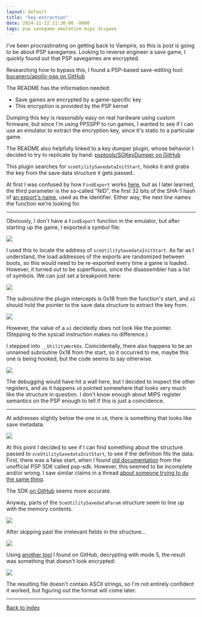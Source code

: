 ```yaml
---
layout: default
title: "key-extraction"
date: 2024-11-22 21:30:00 -0000
tags: psp savegame emulation mips disgaea
---
```


I've been procrastinating on getting back to Vampire, so this is post is going to be about PSP savegames. Looking to reverse engineer a save game, I quickly found out that PSP savegames are encrypted.

Researching how to bypass this, I found a PSP-based save-editing tool:
[bucanero/apollo-psp on GitHub](https://github.com/bucanero/apollo-psp)

The README has the information needed:
- Save games are encrypted by a game-specific key
- This encryption is provided by the PSP kernel

Dumping this key is reasonably easy on real hardware using custom firmware, but since I'm using PPSSPP to run games, I wanted to see if I can use an emulator to extract the encryption key, since it's static to a particular game.

The README also helpfully linked to a key dumper plugin, whose behavior I decided to try to replicate by hand:
[psptools/SGKeyDumper on GitHub](https://github.com/bucanero/psptools/tree/ee050436680455812726c651709a194acf441040/SGKeyDumper)

This plugin searches for `sceUtilitySavedataInitStart`, hooks it and grabs the key from the save data structure it gets passed. 

At first I was confused by how `FindExport` works [here](https://github.com/bucanero/psptools/blob/ee050436680455812726c651709a194acf441040/SGKeyDumper/src/main.c#L99), but as I later learned, the third parameter is the so-called "NID", the first 32 bits of the SHA-1 hash of [an export's name](https://wololo.net/2012/05/30/syscalls-nids-imports/), used as the identifier. Either way, the next line names the function we're looking for.

----

Obviously, I don't have a `FindExport` function in the emulator, but after starting up the game, I exported a symbol file:

![](/breaking-videogames/assets/sym.jpg)

I used this to locate the address of `sceUtilitySavedataInitStart`. As far as I understand, the load addresses of the exports are randomized between boots, so this would need to be re-exported every time a game is loaded. However, it turned out to be superfluous, since the disassembler has a list of symbols. We can just set a breakpoint here:

![](/breaking-videogames/assets/breakpoint.jpg)

The subroutine the plugin intercepts is 0x18 from the function's start, and `a1` should hold the pointer to the save data structure to extract the key from.

![](/breaking-videogames/assets/subroutine.jpg)

However, the value of a `a1` decidedly does not look like the pointer. (Stepping to the syscall instruction makes no difference.)

I stepped into `__UtilityWorkUs`. Coincidentally, there also happens to be an unnamed subroutine 0x18 from the start, so it occurred to me, maybe this one is being hooked, but the code seems to say otherwise.

![](/breaking-videogames/assets/subroutine2.jpg)

The debugging would have hit a wall here, but I decided to inspect the other registers, and as it happens `s0` pointed somewhere that looks very much like the structure in question. I don't know enough about MIPS register semantics on the PSP enough to tell if this is just a coincidence.

----

At addresses slightly below the one in `s0`, there is something that looks like save metadata:

![](/breaking-videogames/assets/memory.jpg)

At this point I decided to see if I can find something about the structure passed to `sceUtilitySavedataInitStart`, to see if the definition fits the data. First, there was a false start, when I found [old documentation](https://www.freeshell.de/~sven/pspsdk/structSceUtilitySavedataParam.html) from the unofficial PSP SDK called psp-sdk. However, this seemed to be incomplete and/or wrong. I saw similar claims in a thread [about someone trying to do the same thing](https://wololo.net/talk/viewtopic.php?t=43988).

The SDK [on GitHub](https://github.com/pspdev/pspsdk/blob/master/src/utility/psputility_savedata.h#L192) seems more accurate.

Anyway, parts of the `SceUtilitySavedataParam` structure seem to line up with the memory contents.

![](/breaking-videogames/assets/memory2.jpg)

After skipping past the irrelevant fields in the structure...

![](/breaking-videogames/assets/key.jpg)

Using [another tool](https://github.com/38-vita-38/psp-save) I found on GitHub, decrypting with mode 5, the result was something that doesn't look encrypted:

![](/breaking-videogames/assets/result.jpg)

The resulting file doesn't contain ASCII strings, so I'm not entirely confident it worked, but figuring out the format will come later.

----

[Back to index](/breaking-videogames/)